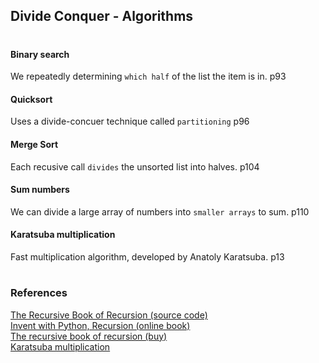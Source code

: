 ## Divide Conquer - Algorithms

#

#### Binary search      
We repeatedly determining `which half` of the list the item is in. p93  

#### Quicksort    
Uses a divide-concuer technique called `partitioning` p96  

#### Merge Sort    
Each recusive call `divides` the unsorted list into halves. p104  

#### Sum numbers  
We can divide a large array of numbers into `smaller arrays` to sum. p110  

#### Karatsuba multiplication  
Fast multiplication algorithm, developed by Anatoly Karatsuba. p13  

#

### References

[The Recursive Book of Recursion (source code)](https://github.com/asweigart/the-recursive-book-of-recursion)  
[Invent with Python, Recursion (online book)](https://inventwithpython.com/recursion/)  
[The recursive book of recursion (buy)](https://www.amazon.com/gp/product/B09BKL34VL)  
[Karatsuba multiplication](https://www.youtube.com/watch?v=cCKOl5li6YM&ab_channel=Nemean)
